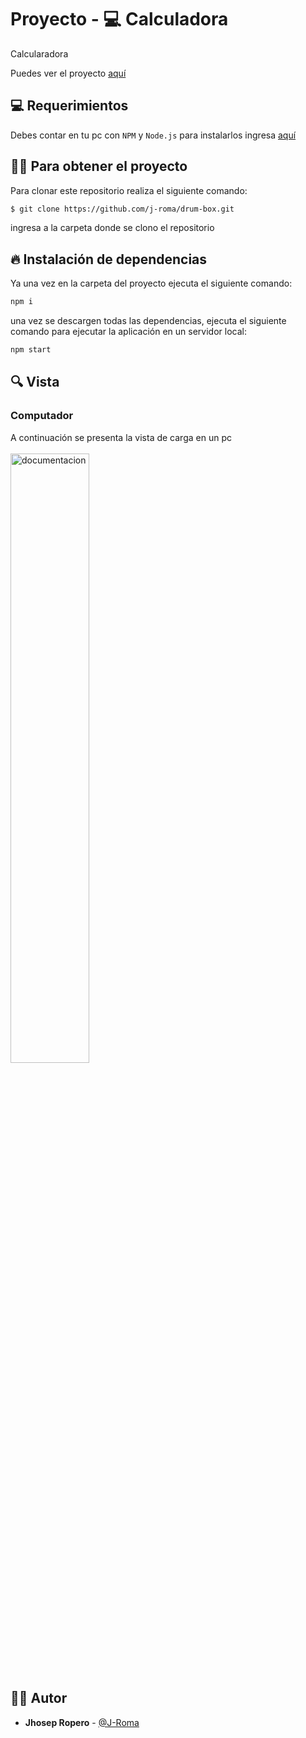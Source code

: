  # Proyecto - :computer: Calculadora
Calcularadora

Puedes ver el proyecto [aquí](http://j-roma.github.io/calculator)

## :computer: Requerimientos

Debes contar en tu pc con `NPM` y `Node.js` para instalarlos ingresa [aquí](https://nodejs.org/en/)

## :technologist: Para obtener el proyecto

Para clonar este repositorio realiza el siguiente comando:

```bash
$ git clone https://github.com/j-roma/drum-box.git 
```
ingresa a la carpeta donde se clono el repositorio

## 🔥 Instalación de dependencias

Ya una vez en la carpeta del proyecto ejecuta el siguiente comando:

```bash
npm i
```

una vez se descargen todas las dependencias, ejecuta el siguiente comando para ejecutar la aplicación en un servidor local:

```bash
npm start
```

## 🔍 Vista

### Computador
A continuación se presenta la vista de carga en un pc
<br></br>
<img src='https://i.imgur.com/sL8sRkD.png' alt='documentacion' width=50%>

## :man_technologist: Autor

* **Jhosep Ropero**  - [@J-Roma](https://github.com/J-Roma)
